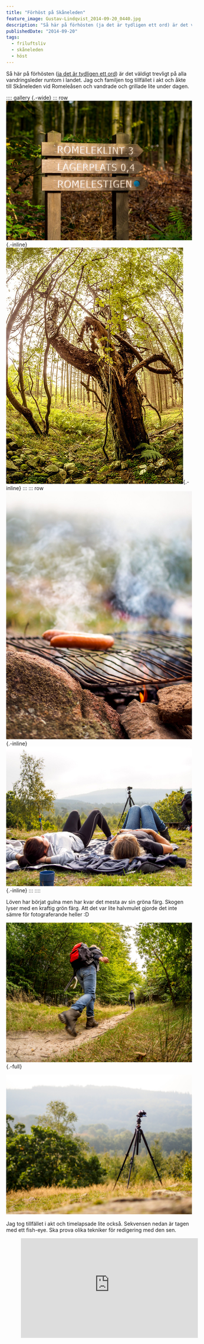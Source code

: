 ```yaml
---
title: "Förhöst på Skåneleden"
feature_image: Gustav-Lindqvist_2014-09-20_0440.jpg
description: "Så här på förhösten (ja det är tydligen ett ord) är det väldigt trevligt på alla vandringsleder runtom i landet. Jag och familjen tog…"
publishedDate: "2014-09-20"
tags:
  - friluftsliv
  - skåneleden
  - höst
---
```


Så här på förhösten ([ja det är tydligen ett ord](http://www.smhi.se/bloggar/vaderleken/2012/08/25/sensommar-eller-forhost/4)) är det väldigt trevligt på alla vandringsleder runtom i landet. Jag och familjen tog tillfället i akt och åkte till Skåneleden vid Romeleåsen och vandrade och grillade lite under dagen.

:::: gallery {.-wide}
::: row
![En skylt i skogen med texten: “Romeleklint 3, Lägerplats 0,4, Romelestigen”](Gustav-Lindqvist_2014-09-20_0744.jpg){.-inline}
![Ett särpräglat träd](Gustav-Lindqvist_2014-09-20_0438.jpg){.-inline}
:::
::: row
![Två korvar på ett grillgaller](Gustav-Lindqvist_2014-09-20_0001-73.jpg){.-inline}
![Två personer som ligger på en filt i skogen och tittar upp mot himlen](Gustav-Lindqvist_2014-09-20_0001-49-1.jpg){.-inline}
:::
::::

Löven har börjat gulna men har kvar det mesta av sin gröna färg. Skogen lyser med en kraftig grön färg. Att det var lite halvmulet gjorde det inte sämre för fotograferande heller :D

![En person som går på en stig i skogen. Bilden är tagen från markperspektiv](Gustav-Lindqvist_2014-09-20_0440.jpg){.-full}

![En kamera på ett stativ som fotograferar skogen och himlen](Gustav-Lindqvist_2014-09-20_0001-65-1.jpg)

Jag tog tillfället i akt och timelapsade lite också. Sekvensen nedan är tagen med ett fish-eye. Ska prova olika tekniker för redigering med den sen.

<figure class="embed video">
    <iframe width="480" height="270" src="https://www.youtube-nocookie.com/embed/xSlO4Wq3fmE?feature=oembed" frameborder="0"
            allow="accelerometer; autoplay; encrypted-media; gyroscope; picture-in-picture" allowfullscreen></iframe>
</figure>